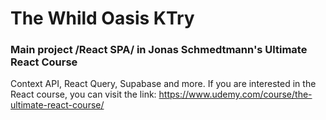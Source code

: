 # The Whild Oasis KTry

### Main project /React SPA/ in Jonas Schmedtmann's Ultimate React Course

Context API, React Query, Supabase and more.
If you are interested in the React course, you can visit the link: https://www.udemy.com/course/the-ultimate-react-course/
